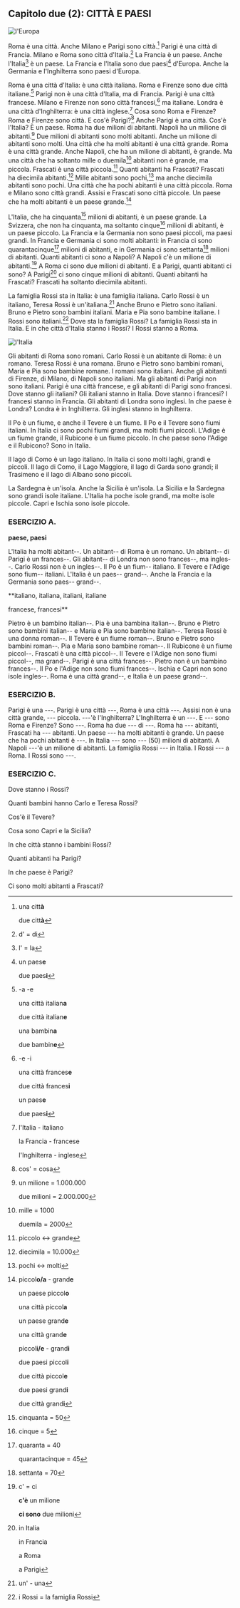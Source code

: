 ## Capitolo due (2): CITTÀ E PAESI

![l'Europa](../images/c2.1.png)

Roma è una città. Anche Milano e Parigi sono città.[^2.1] Parigi è una città di Francia. Milano e Roma sono città d'Italia.[^2.2] La Francia è un paese. Anche l'Italia[^2.3] è un paese. La Francia e l'Italia sono due paesi[^2.4] d'Europa. Anche la Germania e l'Inghilterra sono paesi d'Europa.

Roma è una città d'Italia: è una città italiana. Roma e Firenze sono due città italiane.[^2.5] Parigi non è una città d'Italia, ma di Francia. Parigi è una città francese. Milano e Firenze non sono città francesi,[^2.6] ma italiane. Londra è una città d'Inghilterra: è una città inglese.[^2.7] Cosa sono Roma e Firenze? Roma e Firenze sono città. E cos'è Parigi?[^2.8] Anche Parigi è una città. Cos'è l'Italia? È un paese. Roma ha due milioni di abitanti. Napoli ha un milione di abitanti.[^2.9] Due milioni di abitanti sono molti abitanti. Anche un milione di abitanti sono molti. Una città che ha molti abitanti è una città grande. Roma è una città grande. Anche Napoli, che ha un milione di abitanti, è grande. Ma una città che ha soltanto mille o duemila[^2.10] abitanti non è grande, ma piccola. Frascati è una città piccola.[^2.11] Quanti abitanti ha Frascati? Frascati ha diecimila abitanti.[^2.12] Mille abitanti sono pochi,[^2.13] ma anche diecimila abitanti sono pochi. Una città che ha pochi abitanti è una città piccola. Roma e Milano sono città grandi. Assisi e Frascati sono città piccole. Un paese che ha molti abitanti è un paese grande.[^2.14]

L'Italia, che ha cinquanta[^2.15] milioni di abitanti, è un paese grande. La Svizzera, che non ha cinquanta, ma soltanto cinque[^2.16] milioni di abitanti, è un paese piccolo. La Francia e la Germania non sono paesi piccoli, ma paesi grandi. In Francia e Germania ci sono molti abitanti: in Francia ci sono quarantacinque[^2.17] milioni di abitanti, e in Germania ci sono settanta[^2.18] milioni di abitanti. Quanti abitanti ci sono a Napoli? A Napoli c'è un milione di abitanti.[^2.19] A Roma ci sono due milioni di abitanti. E a Parigi, quanti abitanti ci sono? A Parigi[^2.20] ci sono cinque milioni di abitanti. Quanti abitanti ha Frascati? Frascati ha soltanto diecimila abitanti.

La famiglia Rossi sta in Italia: è una famiglia italiana. Carlo Rossi è un italiano, Teresa Rossi è un'italiana.[^2.21] Anche Bruno e Pietro sono italiani. Bruno e Pietro sono bambini italiani. Maria e Pia sono bambine italiane. I Rossi sono italiani.[^2.22] Dove sta la famiglia Rossi? La famiglia Rossi sta in Italia. E in che città d'Italia stanno i Rossi? I Rossi stanno a Roma.

![l'Italia](../images/c2.2.png)

Gli abitanti di Roma sono romani. Carlo Rossi è un abitante di Roma: è un romano. Teresa Rossi è una romana. Bruno e Pietro sono bambini romani, Maria e Pia sono bambine romane. I romani sono italiani. Anche gli abitanti di Firenze, di Milano, di Napoli sono italiani. Ma gli abitanti di Parigi non sono italiani. Parigi è una città francese, e gli abitanti di Parigi sono francesi. Dove stanno gli italiani? Gli italiani stanno in Italia. Dove stanno i francesi? I francesi stanno in Francia. Gli abitanti di Londra sono inglesi. In che paese è Londra? Londra è in Inghilterra. Gli inglesi stanno in Inghilterra.

Il Po è un fiume, e anche il Tevere è un fiume. Il Po e il Tevere sono fiumi italiani. In Italia ci sono pochi fiumi grandi, ma molti fiumi piccoli. L'Adige è un fiume grande, il Rubicone è un fiume piccolo. In che paese sono l'Adige e il Rubicono? Sono in Italia.

Il lago di Como è un lago italiano. In Italia ci sono molti laghi, grandi e piccoli. Il lago di Como, il Lago Maggiore, il lago di Garda sono grandi; il Trasimeno e il lago di Albano sono piccoli.

La Sardegna è un'isola. Anche la Sicilia è un'isola. La Sicilia e la Sardegna sono grandi isole italiane. L'Italia ha poche isole grandi, ma molte isole piccole. Capri e Ischia sono isole piccole.



### ESERCIZIO A.

**paese, paesi**

L'Italia ha molti abitant--. Un abitant-- di Roma è un romano. Un abitant-- di Parigi è un frances--. Gli abitant-- di Londra non sono frances--, ma ingles--. Carlo Rossi non è un ingles--. Il Po è un fium-- italiano. Il Tevere e l'Adige sono fium-- italiani. L'Italia è un paes-- grand--. Anche la Francia e la Germania sono paes-- grand--.

**italiano, italiana, italiani, italiane

francese, francesi**

Pietro è un bambino italian--. Pia è una bambina italian--. Bruno e Pietro sono bambini italian-- e Maria e Pia sono bambine italian--. Teresa Rossi è una donna roman--. Il Tevere è un fiume roman--. Bruno e Pietro sono bambini roman--. Pia e Maria sono bambine roman--. Il Rubicone è un fiume piccol--. Frascati è una città piccol--. Il Tevere e l'Adige non sono fiumi piccol--, ma grand--. Parigi è una città frances--. Pietro non è un bambino frances--. Il Po e l'Adige non sono fiumi frances--. Ischia e Capri non sono isole ingles--. Roma è una città grand--, e Italia è un paese grand--.



### ESERCIZIO B.

Parigi è una ---. Parigi è una città ---, Roma è una città ---. Assisi non è una città grande, --- piccola. ---'è l'Inghilterra? L'Inghilterra è un ---. E --- sono Roma e Firenze? Sono ---. Roma ha due --- di ---. Roma ha --- abitanti, Frascati ha --- abitanti. Un paese --- ha molti abitanti è grande. Un paese che ha pochi abitanti è ---. In Italia --- sono --- (50) milioni di abitanti. A Napoli ---'è un milione di abitanti. La famiglia Rossi --- in Italia. I Rossi --- a Roma. I Rossi sono ---.



### ESERCIZIO C.

Dove stanno i Rossi?

Quanti bambini hanno Carlo e Teresa Rossi?

Cos'è il Tevere?

Cosa sono Capri e la Sicilia?

In che città stanno i bambini Rossi?

Quanti abitanti ha Parigi?

In che paese è Parigi?

Ci sono molti abitanti a Frascati?

<!---
Footnotes
-->

[^2.1]: una citt**à**

	due citt**à**

[^2.2]: d' = di

[^2.3]: l' = la

[^2.4]: un paes**e**

	due paes**i**

[^2.5]: -a -e

	una città italian**a**

	due città italian**e**

	una bambin**a**

	due bambin**e**

[^2.6]: -e -i

	una città frances**e**

	due città frances**i**

	un paes**e**

	due paes**i**

[^2.7]: l'Italia - italiano

	la Francia - francese

	l'Inghilterra - inglese

[^2.8]: cos' = cosa

[^2.9]: un milione = 1.000.000

	due milioni = 2.000.000

[^2.10]: mille = 1000

	duemila = 2000

[^2.11]: piccolo ↔ grande

[^2.12]: diecimila = 10.000

[^2.13]: pochi ↔ molti

[^2.14]: piccol**o/a** - grand**e**

	un paese piccol**o**

	una città piccol**a**

	un paese grand**e**

	una città grand**e**

	piccol**i/e** - grand**i**

	due paesi piccol**i**

	due città piccol**e**

	due paesi grand**i**

	due città grand**i**

[^2.15]: cinquanta = 50

[^2.16]: cinque = 5

[^2.17]: quaranta = 40

	quarantacinque = 45

[^2.18]: settanta = 70

[^2.19]: c' = ci

	**c'è** un milione

	**ci sono** due milioni

[^2.20]: in Italia

	in Francia

	a Roma

	a Parigi

[^2.21]: un' - una

[^2.22]: i Rossi = la famiglia Rossi

<!--stackedit_data:
eyJoaXN0b3J5IjpbLTEwNjc1Mjc1NTQsLTE2NzQ3MzM0ODgsLT
EzNDA2MDI1Ml19
-->
